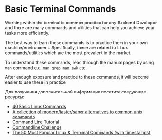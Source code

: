 # Basic Terminal Commands

Working within the terminal is common practice for any Backend Developer and there are many commands and utilities that can help you achieve your tasks more efficiently.

The best way to learn these commands is to practice them in your own machine/environment. Specifically, these are related to Linux commands/utilities which are the most prevalent in the market.

To understand these commands, read through the manual pages by using `man` command e.g. `man grep`, `man awk` etc.

After enough exposure and practice to these commands, it will become easier to use these in practice

Для получения дополнительной информации посетите следующие ресурсы:

- [40 Basic Linux Commands](https://www.hostinger.com/tutorials/linux-commands)
- [A collection of modern/faster/saner alternatives to common unix commands](https://github.com/ibraheemdev/modern-unix)
- [Command Line Tutorial](https://www.learnenough.com/command-line-tutorial)
- [Commandline Challenge](https://cmdchallenge.com/)
- [The 50 Most Popular Linux & Terminal Commands (with timestamps)](https://www.youtube.com/watch?v=ZtqBQ68cfJc)

